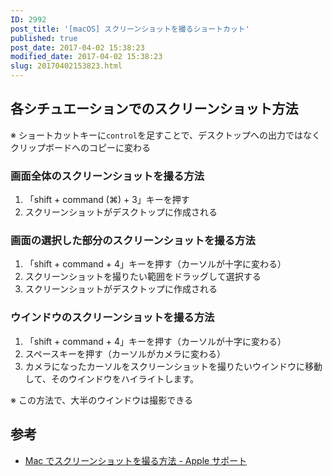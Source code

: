 ```yaml
---
ID: 2992
post_title: '[macOS] スクリーンショットを撮るショートカット'
published: true
post_date: 2017-04-02 15:38:23
modified_date: 2017-04-02 15:38:23
slug: 20170402153823.html
---
```

<h2>各シチュエーションでのスクリーンショット方法</h2>

※ ショートカットキーに<code>control</code>を足すことで、デスクトップへの出力ではなくクリップボードへのコピーに変わる

<h3>画面全体のスクリーンショットを撮る方法</h3>

<ol>
<li>「shift + command (⌘) + 3」キーを押す</li>
<li>スクリーンショットがデスクトップに作成される</li>
</ol>

<h3>画面の選択した部分のスクリーンショットを撮る方法</h3>

<ol>
<li>「shift + command + 4」キーを押す（カーソルが十字に変わる）</li>
<li>スクリーンショットを撮りたい範囲をドラッグして選択する</li>
<li>スクリーンショットがデスクトップに作成される</li>
</ol>

<h3>ウインドウのスクリーンショットを撮る方法</h3>

<ol>
<li>「shift + command + 4」キーを押す（カーソルが十字に変わる）</li>
<li>スペースキーを押す（カーソルがカメラに変わる）</li>
<li>カメラになったカーソルをスクリーンショットを撮りたいウインドウに移動して、そのウインドウをハイライトします。</li>
</ol>

<p class="text-info">※ この方法で、大半のウインドウは撮影できる</p>

<h2>参考</h2>

<ul>
<li><a href="https://support.apple.com/ja-jp/HT201361">Mac でスクリーンショットを撮る方法 - Apple サポート</a></li>
</ul>